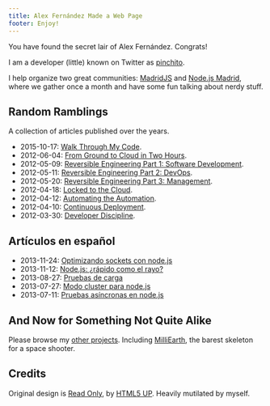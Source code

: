 ```yaml
---
title: Alex Fernández Made a Web Page
footer: Enjoy!
---
```


You have found the secret lair of Alex Fernández. Congrats!

I am a developer (little) known on Twitter as [pinchito](https://twitter.com/pinchito).

I help organize two great communities: [MadridJS](http://www.meetup.com/es/madridjs/) and [Node.js Madrid](http://www.meetup.com/es/Node-js-Madrid/),
where we gather once a month and have some fun talking about nerdy stuff.

## Random Ramblings

A collection of articles published over the years.

* 2015-10-17: [Walk Through My Code](2015/walk-through-my-code.html).
* 2012-06-04: [From Ground to Cloud in Two Hours](2012/from-ground-to-cloud.html).
* 2012-05-09: [Reversible Engineering Part 1: Software Development](2012/reversible-engineering-part-1.html).
* 2012-05-11: [Reversible Engineering Part 2: DevOps](2012/reversible-engineering-part-2.html).
* 2012-05-20: [Reversible Engineering Part 3: Management](2012/reversible-engineering-part-3.html).
* 2012-04-18: [Locked to the Cloud](2012/locked-to-the-cloud.html).
* 2012-04-12: [Automating the Automation](2012/automating-the-automation.html).
* 2012-04-10: [Continuous Deployment](2012/continuous-deployment.html).
* 2012-03-30: [Developer Discipline](2012/developer-discipline.html).

## Artículos en español

* 2013-11-24: [Optimizando sockets con node.js](2013/optimizando-sockets.html)
* 2013-11-12: [Node.js: ¿rápido como el rayo?](2013/nodejs-rapido-como-el-rayo.html)
* 2013-08-27: [Pruebas de carga](2013/pruebas-de-carga.html)
* 2013-07-27: [Modo cluster para node.js](2013/modo-cluster.html)
* 2013-07-11: [Pruebas asíncronas en node.js](2013/pruebas-asincronas.html)

## And Now for Something Not Quite Alike

Please browse my [other projects](https://github.com/alexfernandez/).
Including [MilliEarth](http://milliearth.org/), the barest skeleton for a space shooter.

## Credits

Original design is [Read Only](http://html5up.net/read-only), by [HTML5 UP](http://html5up.net).
Heavily mutilated by myself.

